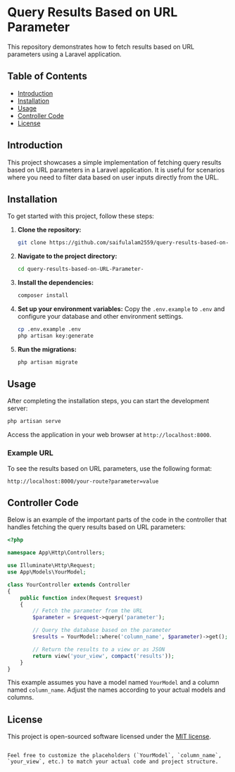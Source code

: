 
# Query Results Based on URL Parameter

This repository demonstrates how to fetch results based on URL parameters using a Laravel application.

## Table of Contents

- [Introduction](#introduction)
- [Installation](#installation)
- [Usage](#usage)
- [Controller Code](#controller-code)
- [License](#license)

## Introduction

This project showcases a simple implementation of fetching query results based on URL parameters in a Laravel application. It is useful for scenarios where you need to filter data based on user inputs directly from the URL.

## Installation

To get started with this project, follow these steps:

1. **Clone the repository:**
    ```bash
    git clone https://github.com/saifulalam2559/query-results-based-on-URL-Parameter-.git
    ```

2. **Navigate to the project directory:**
    ```bash
    cd query-results-based-on-URL-Parameter-
    ```

3. **Install the dependencies:**
    ```bash
    composer install
    ```

4. **Set up your environment variables:**
    Copy the `.env.example` to `.env` and configure your database and other environment settings.
    ```bash
    cp .env.example .env
    php artisan key:generate
    ```

5. **Run the migrations:**
    ```bash
    php artisan migrate
    ```

## Usage

After completing the installation steps, you can start the development server:
```bash
php artisan serve
```
Access the application in your web browser at `http://localhost:8000`.

### Example URL

To see the results based on URL parameters, use the following format:
```
http://localhost:8000/your-route?parameter=value
```

## Controller Code

Below is an example of the important parts of the code in the controller that handles fetching the query results based on URL parameters:

```php
<?php

namespace App\Http\Controllers;

use Illuminate\Http\Request;
use App\Models\YourModel;

class YourController extends Controller
{
    public function index(Request $request)
    {
        // Fetch the parameter from the URL
        $parameter = $request->query('parameter');

        // Query the database based on the parameter
        $results = YourModel::where('column_name', $parameter)->get();

        // Return the results to a view or as JSON
        return view('your_view', compact('results'));
    }
}
```

This example assumes you have a model named `YourModel` and a column named `column_name`. Adjust the names according to your actual models and columns.

## License

This project is open-sourced software licensed under the [MIT license](LICENSE).
```

Feel free to customize the placeholders (`YourModel`, `column_name`, `your_view`, etc.) to match your actual code and project structure.
